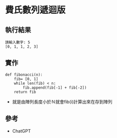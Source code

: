 # 費氏數列遞迴版


## 執行結果
```
請輸入數字: 5
[0, 1, 1, 2, 3]
```

## 實作
```
def fibonacci(n):
    fib= [0, 1]
    while len(fib) < n:
        fib.append(fib[-1] + fib[-2])
    return fib
```

* 就是由陣列長度小於Ｎ就會fib(i)計算出來在存到陣列

## 參考
* ChatGPT
